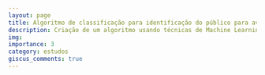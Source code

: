 ```yaml
---
layout: page
title: Algoritmo de classificação para identificação do público para averiguação Cadastral
description: Criação de um algoritmo usando técnicas de Machine Learning para identificação automática do público de averiguação cadastral do Cadastro Único para Programas Sociais
img: 
importance: 3
category: estudos
giscus_comments: true
---
```


